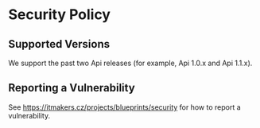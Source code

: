 # Security Policy

## Supported Versions

We support the past two Api releases (for example, Api 1.0.x and Api 1.1.x).

## Reporting a Vulnerability

See <https://itmakers.cz/projects/blueprints/security> for how to report a vulnerability.
